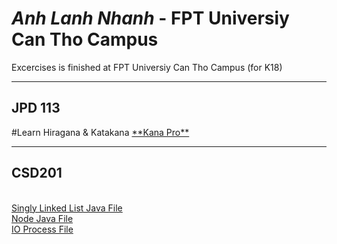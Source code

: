 # _**Anh Lanh Nhanh**_ - FPT Universiy Can Tho Campus
Excercises is finished at FPT Universiy Can Tho Campus (for K18)
<hr>
<h2>JPD 113</h2>
#Learn Hiragana & Katakana
<a href="https://kana.pro/">**Kana Pro**</a>
<hr>
<h2>CSD201</h2>
<br>
<a href="https://github.com/lnanh2k4/FUCT/blob/7dbb8de278c07a2f4a9fb93d8cf0d0ab5dddb939/SinglyLinkedList.java">Singly Linked List Java File</a><br>
<a href="https://github.com/lnanh2k4/FUCT/blob/7dbb8de278c07a2f4a9fb93d8cf0d0ab5dddb939/SinglyLinkedList.java">Node Java File</a><br>
<a href="https://github.com/lnanh2k4/FUCT/blob/7dbb8de278c07a2f4a9fb93d8cf0d0ab5dddb939/IOCE181767.java">IO Process File</a>
